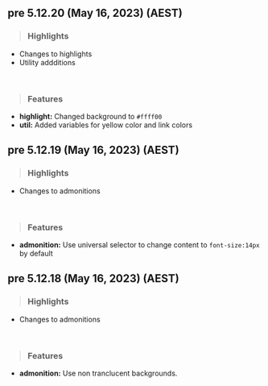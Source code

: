 ## pre 5.12.20 (May 16, 2023) (AEST)

> ### Highlights

* Changes to highlights
* Utility addditions
<br>

> ### Features

* **highlight:** Changed background to `#ffff00`
* **util:** Added variables for yellow color and link colors

## pre 5.12.19 (May 16, 2023) (AEST)

> ### **Highlights**
* Changes to admonitions
<br>

> ### Features
* **admonition:** Use universal selector to change content to `font-size:14px` by default


## pre 5.12.18 (May 16, 2023) (AEST)

> ### **Highlights**
* Changes to admonitions
<br>

> ### Features
* **admonition:** Use non tranclucent backgrounds.
